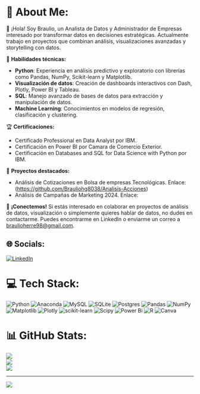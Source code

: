 # 💫 About Me:
👋 ¡Hola! Soy Braulio, un Analista de Datos y Administrador de Empresas interesado por transformar datos en decisiones estratégicas. Actualmente trabajo en proyectos que combinan análisis, visualizaciones avanzadas y storytelling con datos.

🔧 **Habilidades técnicas:**
- **Python**: Experiencia en análisis predictivo y exploratorio con librerías como Pandas, NumPy, Scikit-learn y Matplotlib.
- **Visualización de datos**: Creación de dashboards interactivos con Dash, Plotly, Power BI y Tableau.
- **SQL**: Manejo avanzado de bases de datos para extracción y manipulación de datos.
- **Machine Learning**: Conocimientos en modelos de regresión, clasificación y clustering.


🏆 **Certificaciones:**
- Certificado Professional en Data Analyst por IBM.
- Certificación en Power BI por Camara de Comercio Exterior.
- Certificación en Databases and SQL for Data Science with Python por IBM.

🚀 **Proyectos destacados:**
- Análisis de Cotizaciones en Bolsa de empresas Tecnológicas. Enlace: (https://github.com/Brauliohg8038/Analisis-Acciones)
- Análisis de Campañas de Marketing 2024. Enlace: 

📩 **¡Conectemos!**
Si estás interesado en colaborar en proyectos de análisis de datos, visualización o simplemente quieres hablar de datos, no dudes en contactarme. Puedes encontrarme en LinkedIn o enviarme un correo a braulioherre98@gmail.com.


## 🌐 Socials:
[![LinkedIn](https://img.shields.io/badge/LinkedIn-%230077B5.svg?logo=linkedin&logoColor=white)](https://www.linkedin.com/in/braulio-herrerag)

# 💻 Tech Stack:
![Python](https://img.shields.io/badge/python-3670A0?style=flat&logo=python&logoColor=ffdd54) ![Anaconda](https://img.shields.io/badge/Anaconda-%2344A833.svg?style=flat&logo=anaconda&logoColor=white) ![MySQL](https://img.shields.io/badge/mysql-4479A1.svg?style=flat&logo=mysql&logoColor=white) ![SQLite](https://img.shields.io/badge/sqlite-%2307405e.svg?style=flat&logo=sqlite&logoColor=white) ![Postgres](https://img.shields.io/badge/postgres-%23316192.svg?style=flat&logo=postgresql&logoColor=white) ![Pandas](https://img.shields.io/badge/pandas-%23150458.svg?style=flat&logo=pandas&logoColor=white) ![NumPy](https://img.shields.io/badge/numpy-%23013243.svg?style=flat&logo=numpy&logoColor=white) ![Matplotlib](https://img.shields.io/badge/Matplotlib-%23ffffff.svg?style=flat&logo=Matplotlib&logoColor=black) ![Plotly](https://img.shields.io/badge/Plotly-%233F4F75.svg?style=flat&logo=plotly&logoColor=white) ![scikit-learn](https://img.shields.io/badge/scikit--learn-%23F7931E.svg?style=flat&logo=scikit-learn&logoColor=white) ![Scipy](https://img.shields.io/badge/SciPy-%230C55A5.svg?style=flat&logo=scipy&logoColor=%white) ![Power Bi](https://img.shields.io/badge/power_bi-F2C811?style=flat&logo=powerbi&logoColor=black) ![R](https://img.shields.io/badge/r-%23276DC3.svg?style=flat&logo=r&logoColor=white) ![Canva](https://img.shields.io/badge/Canva-%2300C4CC.svg?style=flat&logo=Canva&logoColor=white)
# 📊 GitHub Stats:
![](https://github-readme-stats.vercel.app/api?username=Brauliohg8038&theme=dark&hide_border=false&include_all_commits=false&count_private=false)<br/>
![](https://github-readme-streak-stats.herokuapp.com/?user=Brauliohg8038&theme=dark&hide_border=false)<br/>
![](https://github-readme-stats.vercel.app/api/top-langs/?username=Brauliohg8038&theme=dark&hide_border=false&include_all_commits=false&count_private=false&layout=compact)

---
[![](https://visitcount.itsvg.in/api?id=Brauliohg8038&icon=0&color=0)](https://visitcount.itsvg.in)

<!-- Proudly created with GPRM ( https://gprm.itsvg.in ) -->

